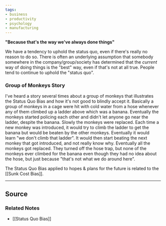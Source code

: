 ```yaml
---
tags:
- business
- productivity
- psychology
- manufacturing
---
```

**"Because that's the way we've always done things"**

We have a tendency to uphold the status quo, even if there's really no reason to do so. There is often an underlying assumption that somebody somewhere in the company/group/society has determined that the *current* way of doing things is the "best" way, even if that's not at all true. People tend to continue to uphold the "status quo".

### Group of Monkeys Story

I've heard a story several times about a group of monkeys that illustrates the Status Quo Bias and how it's not good to blindly accept it. Basically a group of monkeys in a cage were hit with cold water from a hose whenever any of them climbed up a ladder above which was a banana. Eventually the monkeys started policing each other and didn't let anyone go near the ladder, despite the banana. Slowly the monkeys were replaced. Each time a new monkey was introduced, it would try to climb the ladder to get the banana but would be beaten by the other monkeys. Eventually it would learn "we don't climb that ladder". It would then start beating the next monkey that got introduced, and not really know why. Eventually all the monkeys got replaced. They turned off the hose trap, but none of the monkeys ever climbed for the banana even though they had no idea about the hose, but just because "that's not what we do around here". 

The Status Quo Bias applied to hopes & plans for the future is related to the [[Sunk Cost Bias]]. 

---

## Source


### Related Notes
- [[Status Quo Bias]]